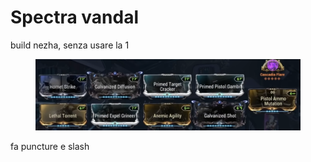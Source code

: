 # Spectra vandal

build nezha, senza usare la 1

<figure><img src=".gitbook/assets/image (13).png" alt=""><figcaption></figcaption></figure>

fa puncture e slash
